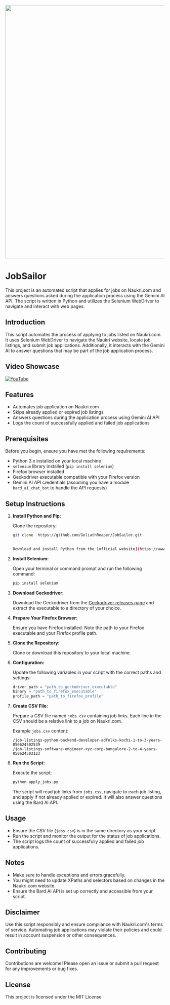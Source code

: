 <a href="url"><img src="https://github.com/GoliathReaper/JobSailor/assets/77969919/f3003461-ea38-4f35-9692-7925b24034af" align="centre" width="800" ></a>





# JobSailor

This project is an automated script that applies for jobs on Naukri.com and answers questions asked during the application process using the Gemini AI API. The script is written in Python and utilizes the Selenium WebDriver to navigate and interact with web pages.

## Introduction

This script automates the process of applying to jobs listed on Naukri.com. It uses Selenium WebDriver to navigate the Naukri website, locate job listings, and submit job applications. Additionally, it interacts with the Gemini AI to answer questions that may be part of the job application process.


## Video Showcase
[![YouTube](http://i.ytimg.com/vi/emFERSfJDAU/hqdefault.jpg)](https://www.youtube.com/watch?v=emFERSfJDAU)





## Features

- Automates job application on Naukri.com
- Skips already applied or expired job listings
- Answers questions during the application process using Gemini AI API
- Logs the count of successfully applied and failed job applications

## Prerequisites

Before you begin, ensure you have met the following requirements:

- Python 3.x installed on your local machine
- `selenium` library installed (`pip install selenium`)
- Firefox browser installed
- Geckodriver executable compatible with your Firefox version
- Gemini AI API credentials (assuming you have a module `bard_ai_chat_bot` to handle the API requests)

## Setup Instructions

1. **Install Python and Pip:**

   Clone the repository:

   ```bash
   git clone  https://github.com/GoliathReaper/JobSailor.git
  
   
   Download and install Python from the [official website](https://www.python.org/). Pip, the package installer for Python, is included in Python installations.

3. **Install Selenium:**

   Open your terminal or command prompt and run the following command:
   
   ```bash
   pip install selenium
   ```

4. **Download Geckodriver:**

   Download the Geckodriver from the [Geckodriver releases page](https://github.com/mozilla/geckodriver/releases) and extract the executable to a directory of your choice.

5. **Prepare Your Firefox Browser:**

   Ensure you have Firefox installed. Note the path to your Firefox executable and your Firefox profile path.

6. **Clone the Repository:**

   Clone or download this repository to your local machine.

7. **Configuration:**

   Update the following variables in your script with the correct paths and settings:

   ```python
   driver_path = "path_to_geckodriver_executable"
   binary = "path_to_firefox_executable"
   profile_path = "path_to_firefox_profile"
   ```

8. **Create CSV File:**

   Prepare a CSV file named `jobs.csv` containing job links. Each line in the CSV should be a relative link to a job on Naukri.com.

   Example `jobs.csv` content:
   ```csv
   /job-listings-python-backend-developer-adfolks-kochi-1-to-3-years-050624502539
   /job-listings-software-engineer-xyz-corp-bangalore-2-to-4-years-050624503123
   ```

9. **Run the Script:**

   Execute the script:

   ```bash
   python apply_jobs.py
   ```

   The script will read job links from `jobs.csv`, navigate to each job listing, and apply if not already applied or expired. It will also answer questions using the Bard AI API.

## Usage

- Ensure the CSV file (`jobs.csv`) is in the same directory as your script.
- Run the script and monitor the output for the status of job applications.
- The script logs the count of successfully applied and failed job applications.

## Notes

- Make sure to handle exceptions and errors gracefully.
- You might need to update XPaths and selectors based on changes in the Naukri.com website.
- Ensure the Bard AI API is set up correctly and accessible from your script.

## Disclaimer

Use this script responsibly and ensure compliance with Naukri.com's terms of service. Automating job applications may violate their policies and could result in account suspension or other consequences.

## Contributing

Contributions are welcome! Please open an issue or submit a pull request for any improvements or bug fixes.

## License

This project is licensed under the MIT License
